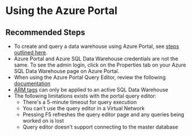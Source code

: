 <properties
    pageTitle="Troubleshooting Azure Portal"
    description="Troubleshooting Azure Portal"
    service="microsoft.sql"
    resource="servers"
    authors="saltug,mlee3gsd"
    ms.author="saltug,martinle"
    supportTopicIds="32635189"
    productPesIds="15818"
    displayOrder="62"
    selfHelpType="generic"
    resourceTags="datawarehouse"
    articleId="dw-portalandclienttools-azureportal.md"
    cloudEnvironments="public, Fairfax"
	ownershipId="AzureData_SQLDataWarehouse"
/>

# Using the Azure Portal

## **Recommended Steps**

* To create and query a data warehouse using Azure Portal, see [steps outlined here](https://docs.microsoft.com/azure/sql-data-warehouse/create-data-warehouse-portal).
* Azure Portal and Azure SQL Data Warehouse credentials are not the same. To see the admin login, click on the Properties tab on your Azure SQL Data Warehouse page on Azure Portal.
* When using the Azure Portal Query Editor, review the following [documentation](https://docs.microsoft.com/azure/sql-database/sql-database-connect-query-portal#query-editor-considerations)
* [ARM tags](https://docs.microsoft.com/azure/azure-resource-manager/tag-support#sqlnote) can only be applied to an active SQL Data Warehouse
* The following limitations exists with the portal query editor:
  * There's a 5-minute timeout for query execution
  * You can't use the query editor in a Virtual Network
  * Pressing F5 refreshes the query editor page and any queries being worked on is lost
  * Query editor doesn't support connecting to the master database
